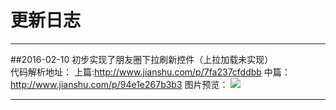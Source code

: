 # 更新日志
---
##2016-02-10
初步实现了朋友圈下拉刷新控件（上拉加载未实现）</br>
代码解析地址：
上篇:http://www.jianshu.com/p/7fa237cfddbb
中篇：http://www.jianshu.com/p/94e1e267b3b3
图片预览：
![](https://github.com/razerdp/FriendCircle/blob/master/img/2016-02-10%20%E4%B8%8B%E6%8B%89%E5%88%B7%E6%96%B0.gif)

---